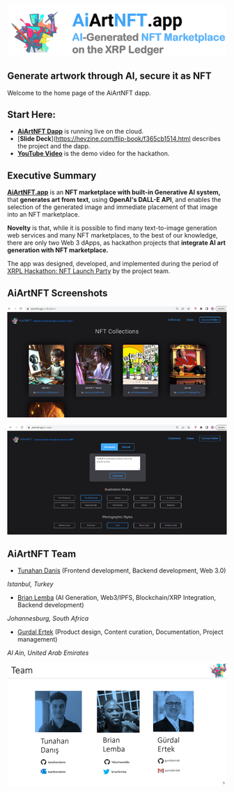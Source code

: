 ![AiArtNFT Logo](./doc/img/logo.png) 

## Generate artwork through AI, secure it as NFT

Welcome to the home page of the AiArtNFT dapp.

<hline>
</hline>

## Start Here:

- [**AiArtNFT Dapp**](https://www.aiartnft.app/) is running live on the cloud.
- [**Slide Deck**](https://heyzine.com/flip-book/f365cb1514.html describes the project and the dapp.
- [**YouTube Video**](https://youtu.be/guELHaItI8Q) is the demo video for the hackathon.


## Executive Summary
  
**[AiArtNFT.app](https://AiArtNFT.app)** is an **NFT marketplace with built-in Generative AI system,** that **generates art from text**, using **OpenAI's DALL-E API**, and enables the selection of the generated image and immediate placement of that image into an NFT marketplace. 

**Novelty** is that, while  it is possible to find many text-to-image generation web services  and many NFT marketplaces, to the best of our knowledge, there are only two Web 3 dApps, as hackathon projects that **integrate AI art generation with NFT marketplace.**

The app was designed, developed, and implemented during the period of [XRPL Hackathon: NFT Launch Party](https://xrplnft.devpost.com/) by the project team. 

## AiArtNFT Screenshots

![NFT Collection](./doc/img/ScreenA.png)

![NFT Minting](./doc/img/ScreenB.png)

## AiArtNFT Team

- [Tunahan Danis](https://github.com/tunahandanis) (Frontend development, Backend development, Web 3.0)

_Istanbul, Turkey_

- [Brian Lemba](https://github.com/Yakumwamba) (AI Generation, Web3/IPFS, Blockchain/XRP Integration, Backend development)

_Johannesburg, South Africa_

- [Gurdal Ertek](https://github.com/gurdalertek) (Product design, Content curation, Documentation, Project management)

_Al Ain, United Arab Emirates_

<!--- Member of [BlockBlockData](https://blockblockdata.com) Team; Associate Professor of Business Analytics, [UAE University](https://cbe.uaeu.ac.ae/en/departments/analytics/) --->

![Project Team](./doc/img/Screen09.png)
